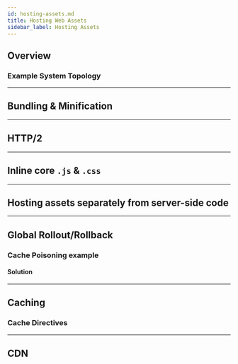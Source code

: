 ```yaml
---
id: hosting-assets.md
title: Hosting Web Assets
sidebar_label: Hosting Assets
---
```


## Overview

### Example System Topology

---

## Bundling & Minification

---

## HTTP/2

---

## Inline core `.js` & `.css`

---

## Hosting assets separately from server-side code

---

## Global Rollout/Rollback

### Cache Poisoning example

#### Solution

---

## Caching

### Cache Directives

---

## CDN
